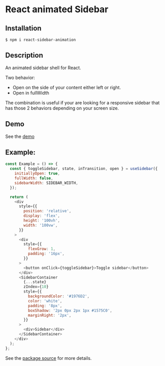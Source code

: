 # React animated Sidebar

## Installation

```shell
$ npm i react-sidebar-animation
```

## Description

An animated sidebar shell for React.

Two behavior:

- Open on the side of your content either left or right.
- Open in fullWidth

The combination is useful if your are looking for a responsive sidebar that has those 2 behaviors depending on your screen size.

## Demo

See the [demo](https://codesandbox.io/s/happy-tesla-76oszw?file=/src/App.js)

## Example:

```js
const Example = () => {
  const { toggleSidebar, state, inTransition, open } = useSidebar({
    initiallyOpen: true,
    fullWidth: false,
    sidebarWidth: SIDEBAR_WIDTH,
  });

  return (
    <div
      style={{
        position: 'relative',
        display: 'flex',
        height: '100vh',
        width: '100vw',
      }}
    >
      <div
        style={{
          flexGrow: 1,
          padding: '16px',
        }}
      >
        <button onClick={toggleSidebar}>Toggle sidebar</button>
      </div>
      <SidebarContainer
        {...state}
        zIndex={10}
        style={{
          backgroundColor: '#1976D2',
          color: 'white',
          padding: '8px',
          boxShadow: '2px 0px 2px 1px #1575C0',
          marginRight: '2px',
        }}
      >
        <div>Sidebar</div>
      </SidebarContainer>
    </div>
  );
};
```

See the [package source](https://github.com/bgeffrault/react-sidebar-animation-package) for more details.
